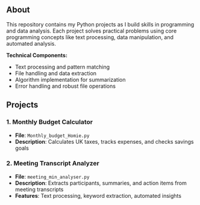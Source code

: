 ## About
This repository contains my Python projects as I build skills in programming and data analysis. Each project solves practical problems using core programming concepts like text processing, data manipulation, and automated analysis.

**Technical Components:**
- Text processing and pattern matching
- File handling and data extraction  
- Algorithm implementation for summarization
- Error handling and robust file operations
  
## Projects

### 1. Monthly Budget Calculator
- **File**: `Monthly_budget_Homie.py`  
- **Description**: Calculates UK taxes, tracks expenses, and checks savings goals

### 2. Meeting Transcript Analyzer
- **File**: `meeting_min_analyser.py`
- **Description**: Extracts participants, summaries, and action items from meeting transcripts
- **Features**: Text processing, keyword extraction, automated insights
